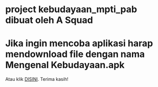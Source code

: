# project kebudayaan_mpti_pab dibuat oleh A Squad
#
# Jika ingin mencoba aplikasi harap mendownload file dengan nama Mengenal Kebudayaan.apk

<p>Atau klik <a href="https://github.com/aditariant/kebudayaan_mpti_pab/blob/master/Mengenal%20Kebudayaan.apk">DISINI</a>. Terima kasih!</P>
